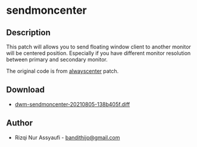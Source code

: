 sendmoncenter
=============

Description
-----------
This patch will allows you to send floating window client to another monitor
will be centered position. Especially if you have different monitor resolution
between primary and secondary monitor.

The original code is from [alwayscenter](../alwayscenter/) patch.

Download
--------
* [dwm-sendmoncenter-20210805-138b405f.diff](dwm-sendmoncenter-20210805-138b405f.diff)

Author
------
* Rizqi Nur Assyaufi - <bandithijo@gmail.com>

